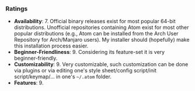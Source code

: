 ### Ratings

* **Availability**: 7. Official binary releases exist for most popular 64-bit distributions. Unofficial repositories containing Atom exist for most other popular distributions (e.g., Atom can be installed from the Arch User Repository for Arch/Manjaro users). My installer should (hopefully) make this installation process easier.
* **Beginner-Friendliness**: 9. Considering its feature-set it is very beginner-friendly.
* **Customizability**: 9. Very customizable, such customization can be done via plugins or via editing one's style sheet/config script/init script/keymap/... in one's `~/.atom` folder. 
* **Features**: 9.
